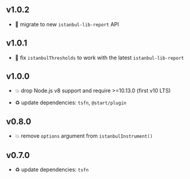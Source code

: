 ## v1.0.2

* 🐞 migrate to new `istanbul-lib-report` API

## v1.0.1

* 🐞 fix `istanbulThresholds` to work with the latest `istanbul-lib-report`

## v1.0.0

* 💥 drop Node.js v8 support and require >=10.13.0 (first v10 LTS)

* ♻️ update dependencies: `tsfn`, `@start/plugin`

## v0.8.0

* 💥 remove `options` argument from `istanbulInstrument()`

## v0.7.0

* ♻️ update dependencies: `tsfn`
